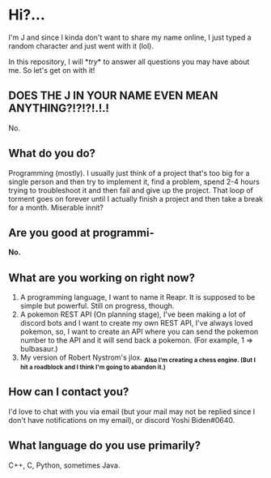 # Hi?...
I'm J and since I kinda don't want to share my name online, I just typed a random character and just went with it (lol).

In this repository, I will \**try*\* to answer all questions you may have about me. So let's get on with it!

## **DOES THE J IN YOUR NAME EVEN MEAN ANYTHING?!?!?!.!.!**
No.

## What do you do?
Programming (mostly). I usually just think of a project that's too big for a single person and then try to implement it, find a problem, spend 2-4 hours trying to troubleshoot it and then fail and give up the project. That loop of torment goes on forever until I actually finish a project and then take a break for a month. Miserable innit?

## Are you good at programmi-
**No.**

## What are you working on right now?
1. A programming language, I want to name it Reapr. It is supposed to be simple but powerful. Still on progress, though. 
2. A pokemon REST API (On planning stage), I've been making a lot of discord bots and I want to create my own REST API, I've always loved pokemon, so, I want to create an API where you can send the pokemon number to the API and it will send back a pokemon. (For example, 1 => bulbasaur.)
3. My version of Robert Nystrom's jlox.
<sub>**Also I'm creating a chess engine. (But I hit a roadblock and I think I'm going to abandon it.)**</sub>

## How can I contact you?
I'd love to chat with you via email (but your mail may not be replied since I don\'t have notifications on my email), or discord Yoshi Biden#0640.

## What language do you use primarily?
C++, C, Python, sometimes Java.
